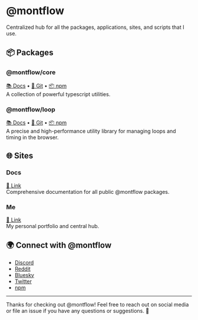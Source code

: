 # @montflow

Centralized hub for all the packages, applications, sites, and scripts that I use.

## 📦 Packages

### **@montflow/core**

[📚 Docs](https://docs.montflow.dev/core) • [💾 Git](https://github.com/montflow/montflow/tree/master/packages/core) • [📦 npm](https://www.npmjs.com/package/@montflow/core)  
A collection of powerful typescript utilities.

### **@montflow/loop**

[📚 Docs](https://docs.montflow.dev/loop) • [💾 Git](https://github.com/montflow/montflow/tree/master/packages/loop) • [📦 npm](https://www.npmjs.com/package/@montflow/loop)  
A precise and high-performance utility library for managing loops and timing in the browser.

## 🌐 Sites

### **Docs**  
[🔗 Link](https://docs.montflow.dev)  
Comprehensive documentation for all public @montflow packages.

### **Me**
[🔗 Link](https://me.montflow.dev)  
My personal portfolio and central hub.

## 🌍 Connect with @montflow

- [Discord](https://example.com)
- [Reddit](https://www.reddit.com/r/montflow)  
- [Bluesky](https://bsky.app/profile/montflow)  
- [Twitter](https://twitter.com/montflow)  
- [npm](https://www.npmjs.com/org/montflow)

---

Thanks for checking out @montflow! Feel free to reach out on social media or file an issue if you have any questions or suggestions. 🎉
